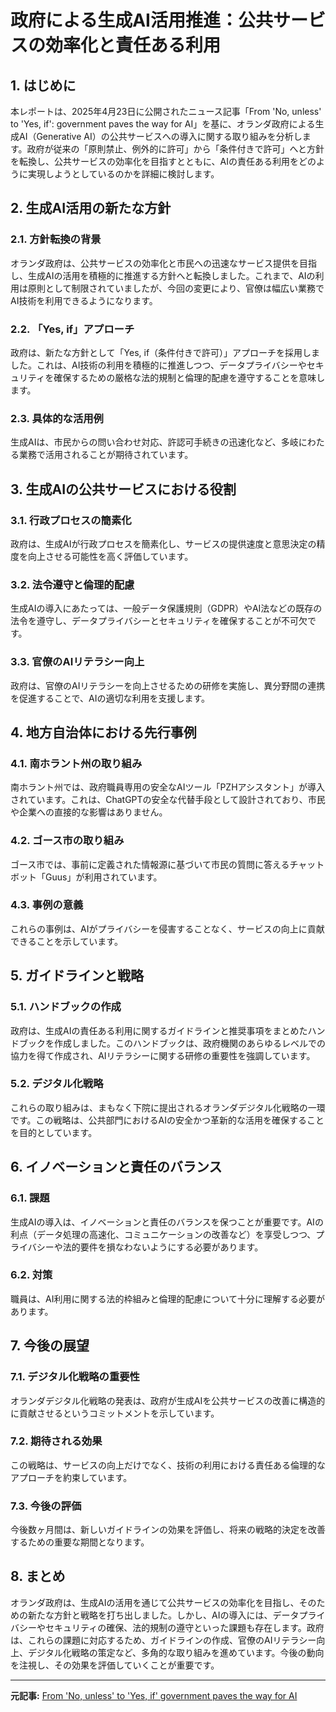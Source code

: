 # 政府による生成AI活用推進：公共サービスの効率化と責任ある利用

## 1. はじめに

本レポートは、2025年4月23日に公開されたニュース記事「From 'No, unless' to 'Yes, if': government paves the way for AI」を基に、オランダ政府による生成AI（Generative AI）の公共サービスへの導入に関する取り組みを分析します。政府が従来の「原則禁止、例外的に許可」から「条件付きで許可」へと方針を転換し、公共サービスの効率化を目指すとともに、AIの責任ある利用をどのように実現しようとしているのかを詳細に検討します。

## 2. 生成AI活用の新たな方針

### 2.1. 方針転換の背景

オランダ政府は、公共サービスの効率化と市民への迅速なサービス提供を目指し、生成AIの活用を積極的に推進する方針へと転換しました。これまで、AIの利用は原則として制限されていましたが、今回の変更により、官僚は幅広い業務でAI技術を利用できるようになります。

### 2.2. 「Yes, if」アプローチ

政府は、新たな方針として「Yes, if（条件付きで許可）」アプローチを採用しました。これは、AI技術の利用を積極的に推進しつつ、データプライバシーやセキュリティを確保するための厳格な法的規制と倫理的配慮を遵守することを意味します。

### 2.3. 具体的な活用例

生成AIは、市民からの問い合わせ対応、許認可手続きの迅速化など、多岐にわたる業務で活用されることが期待されています。

## 3. 生成AIの公共サービスにおける役割

### 3.1. 行政プロセスの簡素化

政府は、生成AIが行政プロセスを簡素化し、サービスの提供速度と意思決定の精度を向上させる可能性を高く評価しています。

### 3.2. 法令遵守と倫理的配慮

生成AIの導入にあたっては、一般データ保護規則（GDPR）やAI法などの既存の法令を遵守し、データプライバシーとセキュリティを確保することが不可欠です。

### 3.3. 官僚のAIリテラシー向上

政府は、官僚のAIリテラシーを向上させるための研修を実施し、異分野間の連携を促進することで、AIの適切な利用を支援します。

## 4. 地方自治体における先行事例

### 4.1. 南ホラント州の取り組み

南ホラント州では、政府職員専用の安全なAIツール「PZHアシスタント」が導入されています。これは、ChatGPTの安全な代替手段として設計されており、市民や企業への直接的な影響はありません。

### 4.2. ゴース市の取り組み

ゴース市では、事前に定義された情報源に基づいて市民の質問に答えるチャットボット「Guus」が利用されています。

### 4.3. 事例の意義

これらの事例は、AIがプライバシーを侵害することなく、サービスの向上に貢献できることを示しています。

## 5. ガイドラインと戦略

### 5.1. ハンドブックの作成

政府は、生成AIの責任ある利用に関するガイドラインと推奨事項をまとめたハンドブックを作成しました。このハンドブックは、政府機関のあらゆるレベルでの協力を得て作成され、AIリテラシーに関する研修の重要性を強調しています。

### 5.2. デジタル化戦略

これらの取り組みは、まもなく下院に提出されるオランダデジタル化戦略の一環です。この戦略は、公共部門におけるAIの安全かつ革新的な活用を確保することを目的としています。

## 6. イノベーションと責任のバランス

### 6.1. 課題

生成AIの導入は、イノベーションと責任のバランスを保つことが重要です。AIの利点（データ処理の高速化、コミュニケーションの改善など）を享受しつつ、プライバシーや法的要件を損なわないようにする必要があります。

### 6.2. 対策

職員は、AI利用に関する法的枠組みと倫理的配慮について十分に理解する必要があります。

## 7. 今後の展望

### 7.1. デジタル化戦略の重要性

オランダデジタル化戦略の発表は、政府が生成AIを公共サービスの改善に構造的に貢献させるというコミットメントを示しています。

### 7.2. 期待される効果

この戦略は、サービスの向上だけでなく、技術の利用における責任ある倫理的なアプローチを約束しています。

### 7.3. 今後の評価

今後数ヶ月間は、新しいガイドラインの効果を評価し、将来の戦略的決定を改善するための重要な期間となります。

## 8. まとめ

オランダ政府は、生成AIの活用を通じて公共サービスの効率化を目指し、そのための新たな方針と戦略を打ち出しました。しかし、AIの導入には、データプライバシーやセキュリティの確保、法的規制の遵守といった課題も存在します。政府は、これらの課題に対応するため、ガイドラインの作成、官僚のAIリテラシー向上、デジタル化戦略の策定など、多角的な取り組みを進めています。今後の動向を注視し、その効果を評価していくことが重要です。

---


**元記事:** [From 'No, unless' to 'Yes, if' government paves the way for AI](https://ioplus.nl/en/posts/from-no-unless-to-yes-if-government-paves-the-way-for-ai)